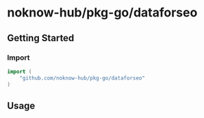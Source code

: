 # noknow-hub/pkg-go/dataforseo

## Getting Started

### Import

```go
import (
    "github.com/noknow-hub/pkg-go/dataforseo"
)
```

## Usage

